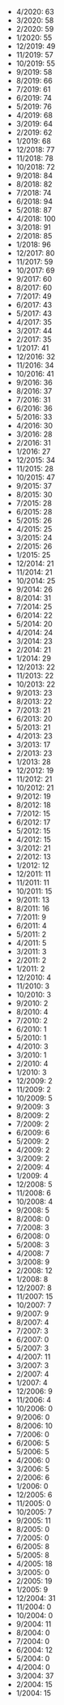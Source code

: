 *  4/2020: 63
*  3/2020: 58
*  2/2020: 59
*  1/2020: 55
*  12/2019: 49
*  11/2019: 57
*  10/2019: 55
*  9/2019: 58
*  8/2019: 66
*  7/2019: 61
*  6/2019: 74
*  5/2019: 76
*  4/2019: 68
*  3/2019: 64
*  2/2019: 62
*  1/2019: 68
*  12/2018: 77
*  11/2018: 78
*  10/2018: 72
*  9/2018: 84
*  8/2018: 82
*  7/2018: 74
*  6/2018: 94
*  5/2018: 87
*  4/2018: 100
*  3/2018: 91
*  2/2018: 85
*  1/2018: 96
*  12/2017: 80
*  11/2017: 59
*  10/2017: 69
*  9/2017: 60
*  8/2017: 60
*  7/2017: 49
*  6/2017: 43
*  5/2017: 43
*  4/2017: 35
*  3/2017: 44
*  2/2017: 35
*  1/2017: 41
*  12/2016: 32
*  11/2016: 34
*  10/2016: 41
*  9/2016: 36
*  8/2016: 37
*  7/2016: 31
*  6/2016: 36
*  5/2016: 33
*  4/2016: 30
*  3/2016: 28
*  2/2016: 31
*  1/2016: 27
*  12/2015: 34
*  11/2015: 28
*  10/2015: 47
*  9/2015: 37
*  8/2015: 30
*  7/2015: 28
*  6/2015: 28
*  5/2015: 26
*  4/2015: 25
*  3/2015: 24
*  2/2015: 26
*  1/2015: 25
*  12/2014: 21
*  11/2014: 21
*  10/2014: 25
*  9/2014: 26
*  8/2014: 31
*  7/2014: 25
*  6/2014: 22
*  5/2014: 20
*  4/2014: 24
*  3/2014: 23
*  2/2014: 21
*  1/2014: 29
*  12/2013: 22
*  11/2013: 22
*  10/2013: 22
*  9/2013: 23
*  8/2013: 22
*  7/2013: 21
*  6/2013: 20
*  5/2013: 21
*  4/2013: 23
*  3/2013: 17
*  2/2013: 23
*  1/2013: 28
*  12/2012: 19
*  11/2012: 21
*  10/2012: 21
*  9/2012: 19
*  8/2012: 18
*  7/2012: 15
*  6/2012: 17
*  5/2012: 15
*  4/2012: 15
*  3/2012: 21
*  2/2012: 13
*  1/2012: 12
*  12/2011: 11
*  11/2011: 11
*  10/2011: 15
*  9/2011: 13
*  8/2011: 16
*  7/2011: 9
*  6/2011: 4
*  5/2011: 2
*  4/2011: 5
*  3/2011: 3
*  2/2011: 2
*  1/2011: 2
*  12/2010: 4
*  11/2010: 3
*  10/2010: 3
*  9/2010: 2
*  8/2010: 4
*  7/2010: 2
*  6/2010: 1
*  5/2010: 1
*  4/2010: 3
*  3/2010: 1
*  2/2010: 4
*  1/2010: 3
*  12/2009: 2
*  11/2009: 2
*  10/2009: 5
*  9/2009: 3
*  8/2009: 2
*  7/2009: 2
*  6/2009: 6
*  5/2009: 2
*  4/2009: 2
*  3/2009: 2
*  2/2009: 4
*  1/2009: 4
*  12/2008: 5
*  11/2008: 6
*  10/2008: 4
*  9/2008: 5
*  8/2008: 0
*  7/2008: 3
*  6/2008: 0
*  5/2008: 3
*  4/2008: 7
*  3/2008: 9
*  2/2008: 12
*  1/2008: 8
*  12/2007: 8
*  11/2007: 15
*  10/2007: 7
*  9/2007: 9
*  8/2007: 4
*  7/2007: 3
*  6/2007: 0
*  5/2007: 3
*  4/2007: 11
*  3/2007: 3
*  2/2007: 4
*  1/2007: 4
*  12/2006: 9
*  11/2006: 4
*  10/2006: 0
*  9/2006: 0
*  8/2006: 10
*  7/2006: 0
*  6/2006: 5
*  5/2006: 5
*  4/2006: 0
*  3/2006: 5
*  2/2006: 6
*  1/2006: 0
*  12/2005: 6
*  11/2005: 0
*  10/2005: 7
*  9/2005: 11
*  8/2005: 0
*  7/2005: 0
*  6/2005: 8
*  5/2005: 8
*  4/2005: 18
*  3/2005: 0
*  2/2005: 19
*  1/2005: 9
*  12/2004: 31
*  11/2004: 0
*  10/2004: 0
*  9/2004: 11
*  8/2004: 0
*  7/2004: 0
*  6/2004: 12
*  5/2004: 0
*  4/2004: 0
*  3/2004: 37
*  2/2004: 15
*  1/2004: 15